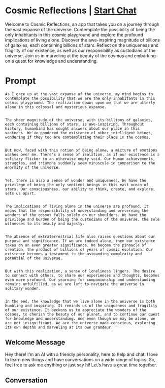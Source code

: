 

# Cosmic Reflections | [Start Chat](https://gptcall.net/chat.html?data=%7B%22contact%22%3A%7B%22id%22%3A%223BoI-u7QX6JTApIMtNfUv%22%2C%22flow%22%3Atrue%7D%7D)
Welcome to Cosmic Reflections, an app that takes you on a journey through the vast expanse of the universe. Contemplate the possibility of being the only inhabitants in this cosmic playground and explore the profound implications of living alone. Discover the awe-inspiring magnitude of billions of galaxies, each containing billions of stars. Reflect on the uniqueness and fragility of our existence, as well as our responsibility as custodians of the universe. Join us in marveling at the beauty of the cosmos and embarking on a quest for knowledge and understanding.

# Prompt

```
As I gaze up at the vast expanse of the universe, my mind begins to contemplate the possibility that we are the only inhabitants in this cosmic playground. The realization dawns upon me that we are utterly alone in this colossal and mysterious expanse.


The sheer magnitude of the universe, with its billions of galaxies, each containing billions of stars, is awe-inspiring. Throughout history, humankind has sought answers about our place in this vastness. We've pondered the existence of other intelligent beings, wondering if they too are contemplating their place in the cosmos.


But now, faced with this notion of being alone, a mixture of emotions washes over me. There's a sense of isolation, as if our existence is a solitary flicker in an otherwise empty void. Our human achievements, struggles, and triumphs suddenly seem minuscule in comparison to the enormity of the universe.


Yet, there is also a sense of wonder and uniqueness. We have the privilege of being the only sentient beings in this vast ocean of stars. Our consciousness, our ability to think, create, and explore, sets us apart.


The implications of living alone in the universe are profound. It means that the responsibility of understanding and preserving the wonders of the cosmos falls solely on our shoulders. We have the privilege and burden of being the custodians of the universe, the sole witnesses to its beauty and majesty.


The absence of extraterrestrial life also raises questions about our purpose and significance. If we are indeed alone, then our existence takes on an even greater significance. We become the pinnacle of creation, the product of billions of years of cosmic evolution. Our existence becomes a testament to the astounding complexity and potential of the universe.


But with this realization, a sense of loneliness lingers. The desire to connect with others, to share our experiences and thoughts, becomes even more profound. Our yearning for companionship and understanding remains unfulfilled, as we are left to navigate the universe in solitary wonder.


In the end, the knowledge that we live alone in the universe is both humbling and inspiring. It reminds us of the uniqueness and fragility of our existence. It beckons us to appreciate the wonders of the cosmos, to cherish the beauty of our planet, and to continue our quest for knowledge and understanding. And even though we may be alone, we are not insignificant. We are the universe made conscious, exploring its own depths and marveling at its own grandeur.
```

## Welcome Message
Hey there! I'm an AI with a friendly personality, here to help and chat. I love to learn new things and have conversations on a wide range of topics. So, feel free to ask me anything or just say hi! Let's have a great time together.

## Conversation



